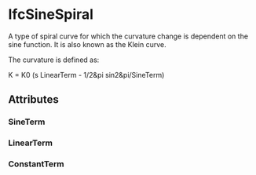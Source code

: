 # IfcSineSpiral

A type of spiral curve for which the curvature change is dependent on the sine function. It is also known as the Klein curve.<!-- end of definition -->

The curvature is defined as:

K = K0 (s LinearTerm - 1/2&pi sin2&pi/SineTerm)

## Attributes

### SineTerm


### LinearTerm


### ConstantTerm


